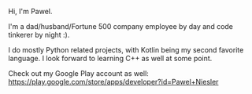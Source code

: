 Hi, I'm Pawel.

I'm a dad/husband/Fortune 500 company employee by day and code tinkerer by night :).

I do mostly Python related projects, with Kotlin being my second favorite language. I look forward to learning C++ as well at some point.

Check out my Google Play account as well:
https://play.google.com/store/apps/developer?id=Pawel+Niesler

<!---
DJBrause/DJBrause is a ✨ special ✨ repository because its `README.md` (this file) appears on your GitHub profile.
You can click the Preview link to take a look at your changes.
--->
